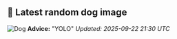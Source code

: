 ## 🐶 Latest random dog image
![Dog](https://images.dog.ceo/breeds/husky/n02110185_4906.jpg)
**Advice:** "YOLO"
*Updated: 2025-09-22 21:30 UTC*
